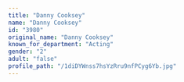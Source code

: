 ```yaml
---
title: "Danny Cooksey"
name: "Danny Cooksey"
id: "3980"
original_name: "Danny Cooksey"
known_for_department: "Acting"
gender: "2"
adult: "false"
profile_path: "/1diDYWnss7hsYzRru9nfPCyg6Yb.jpg"
---
```

